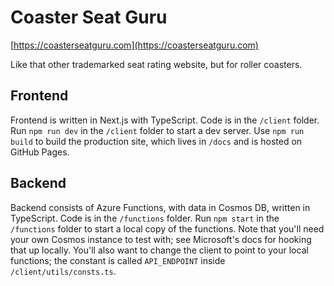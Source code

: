 # Coaster Seat Guru

[https://coasterseatguru.com](https://coasterseatguru.com)

Like that other trademarked seat rating website, but for roller coasters.

## Frontend

Frontend is written in Next.js with TypeScript.
Code is in the `/client` folder.
Run `npm run dev` in the `/client` folder to start a dev server.
Use `npm run build` to build the production site, which lives in `/docs` and is hosted on GitHub Pages.

## Backend

Backend consists of Azure Functions, with data in Cosmos DB, written in TypeScript.
Code is in the `/functions` folder.
Run `npm start` in the `/functions` folder to start a local copy of the functions.
Note that you'll need your own Cosmos instance to test with; see Microsoft's docs for hooking that up locally.
You'll also want to change the client to point to your local functions; the constant is called `API_ENDPOINT` inside `/client/utils/consts.ts`.
